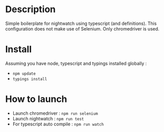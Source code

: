 # Description

Simple boilerplate for nightwatch using typescript (and definitions). This configuration does not make use of Selenium. Only chromedriver is used. 

# Install

Assuming you have node, typescript and typings installed globally :
* `npm update`
* `typings install`

# How to launch  

- Launch chromedriver : `npm run selenium`
- Launch nightwatch : `npm run test`
- For typescript auto compile : `npm run watch`
